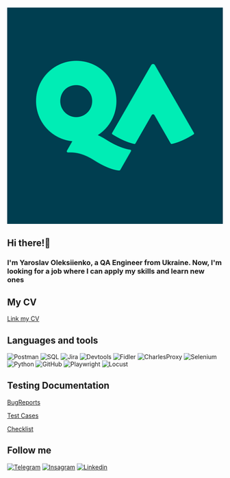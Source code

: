 [![Header](https://github.com/YarikOl/YarikOl/blob/main/assets/unnamed.png)](https://github.com/YarikOl/YarikOl)

## Hi there!👋
### I'm Yaroslav Oleksiienko, a QA Engineer from Ukraine. Now, I'm looking for a job where I can apply my skills and learn new ones

## My CV
[Link my CV](https://drive.google.com/file/d/1z2oIvQnA7lavbU_c4fCN5vYh8e1hc6Hq/view?usp=sharing)


## Languages and tools
![Postman](https://shields.io./badge/-Postman-090909?style=for-the-badge&logo=Postman)
![SQL](https://shields.io./badge/-SQL-090909?style=for-the-badge&logo=MySQL)
![Jira](https://shields.io./badge/-JIRA-090909?style=for-the-badge&logo=Jira&logoColor=136BE1)
![Devtools](https://shields.io./badge/-Devtools-090909?style=for-the-badge&logo=GoogleChrome)
![Fidler](https://shields.io./badge/-Fiddler-090909?style=for-the-badge&logo=Fiddler)
![CharlesProxy](https://shields.io./badge/-CharlesProxy-090909?style=for-the-badge&logo=CharlesProxy)
![Selenium](https://shields.io./badge/-Selenium-090909?style=for-the-badge&logo=Selenium)
![Python](https://shields.io./badge/-Python-090909?style=for-the-badge&logo=Python)
![GitHub](https://shields.io./badge/-GitHub-090909?style=for-the-badge&logo=GitHub)
![Playwright](https://shields.io./badge/-Playwright-090909?style=for-the-badge&logo=Playwright)
![Locust](https://shields.io./badge/-Locust-090909?style=for-the-badge&logo=Locust)

## Testing Documentation
[BugReports](https://docs.google.com/spreadsheets/d/1J2j7BSFeJvkYD8fDHoU9g3lwmJIOrG89CBQrigPYqOc/edit?usp=sharing)

[Test Cases](https://docs.google.com/spreadsheets/d/1s6CwLyYOLNPTHRVIY6HAIqao45pawovG/edit?usp=sharing&ouid=110841735983165948116&rtpof=true&sd=true)

[Checklist](https://docs.google.com/spreadsheets/d/1IHxPwSrxZsi6Djwe9o4U_buunNP-BnDKuxiVIccJG3Y/edit?usp=sharing)

## Follow me
[![Telegram](https://shields.io./badge/-Telegram-090909?style=for-the-badge&logo=Telegram)](https://t.me/YaroslavOleksiienko)
[![Insagram](https://shields.io./badge/-Instagram-090909?style=for-the-badge&logo=Instagram)](https://instagram.com/yarik_olexeenko)
[![Linkedin](https://shields.io./badge/-Linkedin-090909?style=for-the-badge&logo=Linkedin&logoColor=22A7F2)](https://www.linkedin.com/in/yaroslav-oleksiienko/)